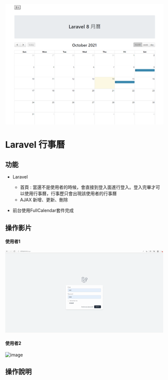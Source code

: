 
![image](https://github.com/LiuYuJSCPPY/Laravel_FullCalendar/blob/master/laravel%20%E6%97%A5%E6%AD%B7.PNG)

# Laravel 行事曆

## 功能
 * Laravel
    * 首頁 : 當還不是使用者的時候，會直接到登入面進行登入。登入完畢才可以使用行事曆，行事歷只會出現該使用者的行事曆
    * AJAX 新增、更新、刪除
    
 * 前台使用FullCalendar套件完成


## 操作影片


#### 使用者1
![image](https://github.com/LiuYuJSCPPY/Laravel_FullCalendar/blob/master/Laravel_%E8%A1%8C%E4%BA%8B%E6%9B%86_%E4%BD%BF%E7%94%A8%E8%80%851.gif)

#### 使用者2

![image](https://github.com/LiuYuJSCPPY/Laravel_FullCalendar/blob/master/Laravel_%E8%A1%8C%E4%BA%8B%E6%9B%86_%E4%BD%BF%E7%94%A8%E8%80%852.gif)



## 操作說明


